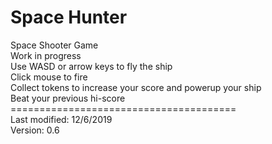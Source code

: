 # Space Hunter
Space Shooter Game\
Work in progress\
Use WASD or arrow keys to fly the ship\
Click mouse to fire\
Collect tokens to increase your score and powerup your ship\
Beat your previous hi-score\
=======================================\
Last modified: 12/6/2019\
Version: 0.6
